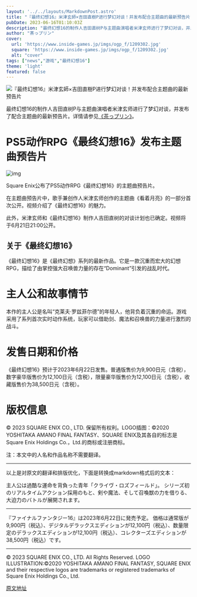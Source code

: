 ```yaml
---
layout: '../../layouts/MarkdownPost.astro'
title: "『最终幻想16』米津玄師×吉田直樹P进行梦幻对谈！并发布配合主题曲的最新预告片"
pubDate: 2023-06-16T01:10:03Z
description: "最终幻想16的制作人吉田直树P与主题曲演唱者米津玄师进行了梦幻对谈，并发布了配合主题曲的最新预告片。"
author: "茶っプリン"
cover:
  url: 'https://www.inside-games.jp/imgs/ogp_f/1209302.jpg'
  square: 'https://www.inside-games.jp/imgs/ogp_f/1209302.jpg'
  alt: "cover"
tags: ["news","游戏","最终幻想16"]
theme: 'light'
featured: false
---
```


![『最终幻想16』米津玄師×吉田直樹P进行梦幻对谈！并发布配合主题曲的最新预告片](https://www.inside-games.jp/imgs/ogp_f/1209302.jpg)

最终幻想16的制作人吉田直树P与主题曲演唱者米津玄师进行了梦幻对谈，并发布了配合主题曲的最新预告片。详情请参见<a href="/author/10181/recent/%E8%8C%B6%E3%81%A3%E3%83%97%E3%83%AA%E3%83%B3">《茶っプリン》</a>。

# PS5动作RPG《最终幻想16》发布主题曲预告片

![img](https://www.inside-games.jp/imgs/zoom/1209295.jpg)

Square Enix公布了PS5动作RPG《最终幻想16》的主题曲预告片。

在主题曲预告片中，歌手兼创作人米津玄师创作的主题曲《看着月亮》的一部分首次公开。视频介绍了《最终幻想16》的魅力。

此外，米津玄师和《最终幻想16》制作人吉田直树的对谈计划也已确定。视频将于6月21日21:00公开。

## 关于《最终幻想16》

《最终幻想16》是《最终幻想》系列的最新作品。它是一款沉重而宏大的幻想RPG，描绘了由掌控强大召唤兽力量的存在“Dominant”引发的战乱时代。
# 主人公和故事情节

本作的主人公是名叫“克莱夫·罗兹菲尔德”的年轻人，他背负着沉重的命运。游戏采用了系列首次实时动作系统，玩家可以借助剑、魔法和召唤兽的力量进行激烈的战斗。

# 发售日期和价格

《最终幻想16》预计于2023年6月22日发售。普通版售价为9,900日元（含税），数字豪华版售价为12,100日元（含税），限量豪华版售价为12,100日元（含税），收藏版售价为38,500日元（含税）。

# 版权信息

© 2023 SQUARE ENIX CO., LTD. 保留所有权利。LOGO插图：©2020 YOSHITAKA AMANO FINAL FANTASY、SQUARE ENIX及其各自的标志是Square Enix Holdings Co.，Ltd.的商标或注册商标。

注：本文中的人名和作品名称不需要翻译。

---

以上是对原文的翻译和排版优化，下面是转换成markdown格式后的文本：

主人公は過酷な運命を背負った青年「クライヴ・ロズフィールド」。 シリーズ初のリアルタイムアクション採用のもと、剣や魔法、そして召喚獣の力を借りる、大迫力のバトルが展開されます。 

---

『ファイナルファンタジー16』は2023年6月22日に発売予定。 価格は通常版が9,900円（税込）、デジタルデラックスエディションが12,100円（税込）、数量限定のデラックスエディションが12,100円（税込）、コレクターズエディションが38,500円（税込）です。 

---

© 2023 SQUARE ENIX CO., LTD.   All Rights Reserved.   LOGO ILLUSTRATION:©2020 YOSHITAKA AMANO FINAL FANTASY, SQUARE ENIX and their respective logos are trademarks or registered trademarks of Square Enix Holdings Co., Ltd.

  [原文地址](https://www.inside-games.jp/article/2023/06/16/146601.html)